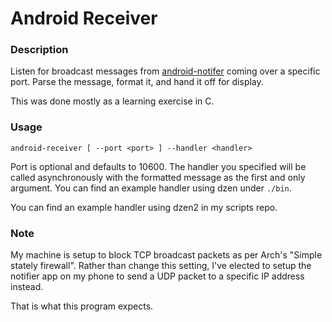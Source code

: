 # Android Receiver

### Description

Listen for broadcast messages from [android-notifer][] coming over a 
specific port. Parse the message, format it, and hand it off for 
display.

This was done mostly as a learning exercise in C.

### Usage

    android-receiver [ --port <port> ] --handler <handler>

Port is optional and defaults to 10600. The handler you specified will 
be called asynchronously with the formatted message as the first and 
only argument. You can find an example handler using dzen under `./bin`.

You can find an example handler using dzen2 in my scripts repo.

### Note

My machine is setup to block TCP broadcast packets as per Arch's "Simple 
stately firewall". Rather than change this setting, I've elected to 
setup the notifier app on my phone to send a UDP packet to a specific IP 
address instead.

That is what this program expects.

[android-notifer]: http://code.google.com/p/android-notifier/ "android notifier on google code"
